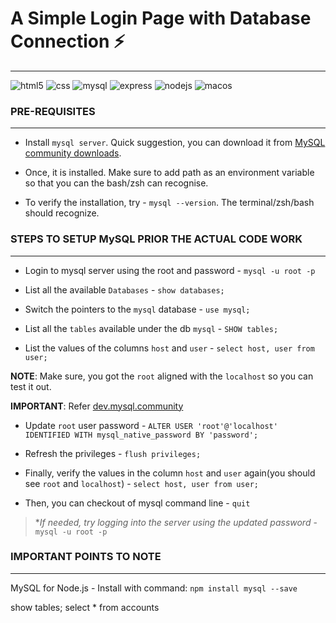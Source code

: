 # A Simple Login Page with Database Connection  ⚡ 
------------



![html5](https://img.shields.io/badge/HTML5-E34F26?style=for-the-badge&logo=html5&logoColor=white) ![css](https://img.shields.io/badge/CSS3-1572B6?style=for-the-badge&logo=css3&logoColor=white) ![mysql](https://img.shields.io/badge/MySQL-005C84?style=for-the-badge&logo=mysql&logoColor=white) ![express](https://img.shields.io/badge/Express.js-000000?style=for-the-badge&logo=express&logoColor=white) ![nodejs](https://img.shields.io/badge/Node.js-339933?style=for-the-badge&logo=nodedotjs&logoColor=white) ![macos](https://img.shields.io/badge/mac%20os-000000?style=for-the-badge&logo=apple&logoColor=white)

### PRE-REQUISITES
------------

+ Install `mysql server`. Quick suggestion, you can download it from [MySQL community downloads](https://dev.mysql.com/downloads/mysql/).

+ Once, it is installed. Make sure to add path as an environment variable so that you can the bash/zsh can recognise.

+ To verify the installation, try - `mysql --version`. The terminal/zsh/bash should recognize.

### STEPS TO SETUP MySQL PRIOR THE ACTUAL CODE WORK
------------

+ Login to mysql server using the root and password - `mysql -u root -p`

+ List all the available `Databases`  - `show databases;`
+ Switch the pointers to the `mysql` database - `use mysql;`
+ List all the `tables` available under the db `mysql` - `SHOW tables;`
+ List the values of the columns `host` and `user` - `select host, user from user;`

**NOTE**: Make sure, you got the `root` aligned with the `localhost` so you can test it out.

**IMPORTANT**: Refer [dev.mysql.community](https://dev.mysql.com/doc/mysql-getting-started/en/#:~:text=At%20this%20point,at%20the%20prompt%3A)
+ Update `root` user password - `ALTER USER 'root'@'localhost' IDENTIFIED WITH mysql_native_password BY 'password';`
+ Refresh the privileges - `flush privileges;`
+ Finally, verify the values in the column `host` and `user` again(you should see `root` and `localhost`) - `select host, user from user;`

+ Then, you can checkout of mysql command line - `quit`

>**If needed, try logging into the server using the updated password* - `mysql -u root -p`


### IMPORTANT POINTS TO NOTE
------------

MySQL for Node.js - Install with command: `npm install mysql --save`


show tables;
select * from accounts
